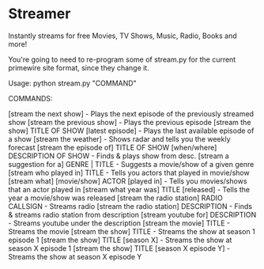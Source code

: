 # Streamer

Instantly streams for free Movies, TV Shows, Music, Radio, Books and more!

You're going to need to re-program some of stream.py for the current primewire site format, since they change it.

Usage: 
  python stream.py "COMMAND"

COMMANDS:

 [stream the next show] - Plays the next episode of the previously streamed show
 [stream the previous show] - Plays the previous episode
 [stream the show] TITLE OF SHOW [latest episode] - Plays the last available episode of a show
 [stream the weather] - Shows radar and tells you the weekly forecast
 [stream the episode of] TITLE OF SHOW [when/where] DESCRIPTION OF SHOW - Finds & plays show from desc.
 [stream a suggestion for a] GENRE | TITLE - Suggests a movie/show of a given genre
 [stream who played in] TITLE - Tells you actors that played in movie/show
 [stream what] [movie/show] ACTOR [played in] - Tells you movies/shows that an actor played in
 [stream what year was] TITLE [released] - Tells the year a movie/show was released
 [stream the radio station] RADIO CALLSIGN - Streams radio
 [stream the radio station] DESCRIPTION - Finds & streams radio station from description
 [stream youtube for] DESCRIPTION - Streams youtube under the description
 [stream the movie] TITLE - Streams the movie
 [stream the show] TITLE - Streams the show at season 1 episode 1
 [stream the show] TITLE [season X] - Streams the show at season X episode 1
 [stream the show] TITLE [season X episode Y] - Streams the show at season X episode Y

